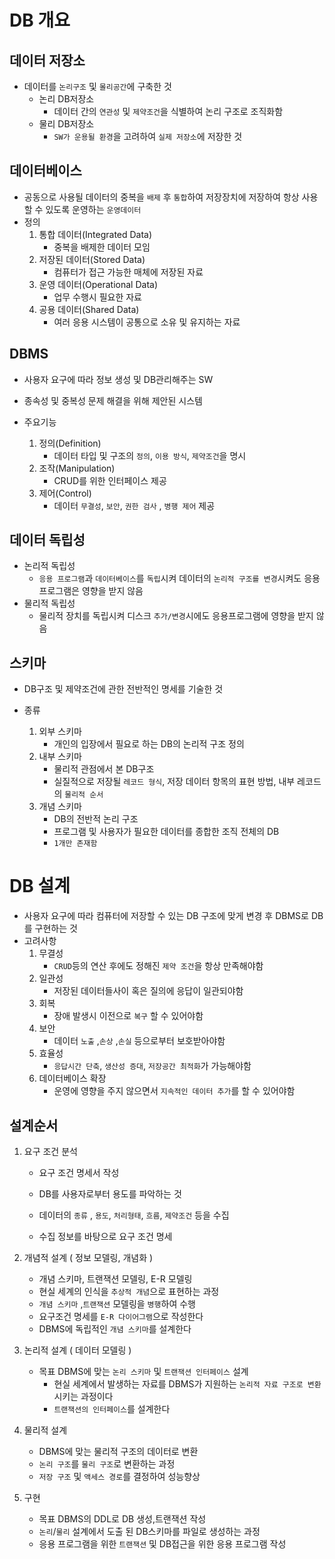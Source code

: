 # DB 개요

## 데이터 저장소

- 데이터를 `논리구조` 및 `몰리공간`에 구축한 것
  - 논리 DB저장소
    - 데이터 간의 `연관성` 및 `제약조건`을 식별하여 논리 구조로 조직화함
  - 물리 DB저장소
    - `SW가 운용될 환경`을 고려하여 `실제 저장소`에 저장한 것

## 데이터베이스

- 공동으로 사용될 데이터의 중복을 `배제` 후 `통합`하여 저장장치에 저장하여 항상 사용 할 수 있도록 운영하는 `운영데이터`
- 정의
  1. 통합 데이터(Integrated Data)
     - 중복을 배제한 데이터 모임
  2. 저장된 데이터(Stored Data)
     - 컴퓨터가 접근 가능한 매체에 저장된 자료
  3. 운영 데이터(Operational Data)
     - 업무 수행시 필요한 자료
  4. 공용 데이터(Shared Data)
     - 여러 응용 시스템이 공통으로 소유 및 유지하는 자료

## DBMS

- 사용자 요구에 따라 정보 생성 및 DB관리해주는 SW
- 종속성 및 중복성 문제 해결을 위해 제안된 시스템

- 주요기능
  1. 정의(Definition)
     - 데이터 타입 및 구조의 `정의`, `이용 방식`, `제약조건`을 명시
  2. 조작(Manipulation)
     - CRUD를 위한 인터페이스 제공
  3. 제어(Control)
     - 데이터 `무결성`, `보안`, `권한 검사` , `병행 제어` 제공

## 데이터 독립성

- 논리적 독립성
  - `응용 프로그램`과 `데이터베이스`를 `독립`시켜 데이터의 `논리적 구조를 변경`시켜도 응용프로그램은 영향을 받지 않음
- 물리적 독립성
  - 물리적 장치를 독립시켜 디스크 `추가/변경`시에도 응용프로그램에 영향을 받지 않음

## 스키마

- DB구조 및 제약조건에 관한 전반적인 명세를 기술한 것
- 종류

  1. 외부 스키마
     - 개인의 입장에서 필요로 하는 DB의 논리적 구조 정의
  2. 내부 스키마
     - 물리적 관점에서 본 DB구조
     - 실질적으로 저장될 `레코드 형식`, 저장 데이터 항목의 표현 방법, 내부 레코드의 `물리적 순서`
  3. 개념 스키마
     - DB의 전반적 논리 구조
     - 프로그램 및 사용자가 필요한 데이터를 종합한 조직 전체의 DB
     - `1개만 존재함`

# DB 설계

- 사용자 요구에 따라 컴퓨터에 저장할 수 있는 DB 구조에 맞게 변경 후 DBMS로 DB를 구현하는 것
- 고려사항
  1.  무결성
      - `CRUD`등의 연산 후에도 정해진 `제약 조건`을 항상 만족해야함
  2.  일관성
      - 저장된 데이터들사이 혹은 질의에 응답이 일관되야함
  3.  회복
      - 장애 발생시 이전으로 `복구` 할 수 있어야함
  4.  보안
      - 데이터 `노출` ,`손상` ,`손실` 등으로부터 보호받아야함
  5.  효율성
      - `응답시간 단축`, `생산성 증대`, `저장공간 최적화`가 가능해야함
  6.  데이터베이스 확장
      - 운영에 영향을 주지 않으면서 `지속적인 데이터 추가`를 할 수 있어야함

## 설계순서

1.  요구 조건 분석

    - 요구 조건 명세서 작성
    - DB를 사용자로부터 용도를 파악하는 것

    - 데이터의 `종류` , `용도`, `처리형태`, `흐름`, `제약조건` 등을 수집

    - 수집 정보를 바탕으로 요구 조건 명세

2.  개념적 설계 ( 정보 모델링, 개념화 )

    - 개념 스키마, 트랜잭션 모델링, E-R 모델링
    - 현실 세계의 인식을 `추상적 개념`으로 표현하는 과정
    - `개념 스키마` ,`트랜잭션` 모델링을 `병행`하여 수행
    - 요구조건 명세를 `E-R 다이어그램`으로 작성한다
    - DBMS에 독립적인 `개념 스키마`를 설계한다

3.  논리적 설계 ( 데이터 모델링 )
    - 목표 DBMS에 맞는 `논리 스키마` 및 `트랜잭션 인터페이스` 설계
      - 현실 세계에서 발생하는 자료를 DBMS가 지원하는 `논리적 자료 구조로 변환`시키는 과정이다
      - `트랜잭션의 인터페이스`를 설계한다
4.  물리적 설계

    - DBMS에 맞는 물리적 구조의 데이터로 변환
    - `논리 구조`를 `물리 구조`로 변환하는 과정
    - `저장 구조` 및 `액세스 경로`를 결정하여 성능향상

5.  구현
    - 목표 DBMS의 DDL로 DB 생성,트랜잭션 작성
    - `논리`/`물리` 설계에서 도출 된 DB스키마를 파일로 생성하는 과정
    - 응용 프로그램을 위한 `트랜잭션` 및 DB접근을 위한 응용 프로그램 작성
